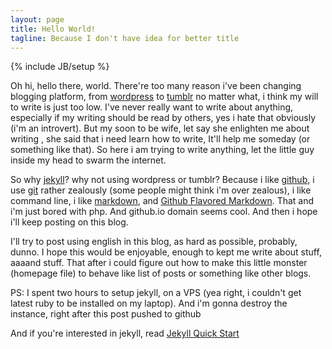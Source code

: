 ```yaml
---
layout: page
title: Hello World!
tagline: Because I don't have idea for better title
---
```

{% include JB/setup %}

Oh hi, hello there, world. There're too many reason i've been changing blogging platform, from [wordpress](http://wordpress.com) to [tumblr](http://tumblr.com) no matter what, i think my will to write is just too low. I've never really want to write about anything, especially if my writing should be read by others, yes i hate that obviously (i'm an introvert). But my soon to be wife, let say she enlighten me about writing , she said that i need learn how to write, It'll help me someday (or something like that). So here i am trying to write anything, let the little guy inside my head to swarm the internet.

So why [jekyll](http://jekyllrb.com)? why not using wordpress or tumblr? Because i like [github](https://github.com), i use [git](http://git-scm.com) rather zealously (some people might think i'm over zealous), i like command line, i like [markdown](http://daringfireball.net/projects/markdown/syntax), and [Github Flavored Markdown](https://help.github.com/articles/github-flavored-markdown). That and i'm just bored with php. And github.io domain seems cool. And then i hope i'll keep posting on this blog.

I'll try to post using english in this blog, as hard as possible, probably, dunno. I hope this would be enjoyable, enough to kept me write about stuff, aaaand stuff. That after i could figure out how to make this little monster (homepage file) to behave like list of posts or something like other blogs. 

PS: I spent two hours to setup jekyll, on a VPS (yea right, i couldn't get latest ruby to be installed on my laptop). And i'm gonna destroy the instance, right after this post pushed to github

And if you're interested in jekyll, read [Jekyll Quick Start](http://jekyllbootstrap.com/usage/jekyll-quick-start.html)